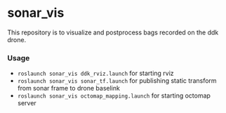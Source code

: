 # sonar_vis
This repository is to visualize and postprocess bags recorded on the ddk drone.

### Usage
- `roslaunch sonar_vis ddk_rviz.launch` for starting rviz
- `roslaunch sonar_vis sonar_tf.launch` for publishing static transform from sonar frame to drone baselink
- `roslaunch sonar_vis octomap_mapping.launch` for starting octomap server